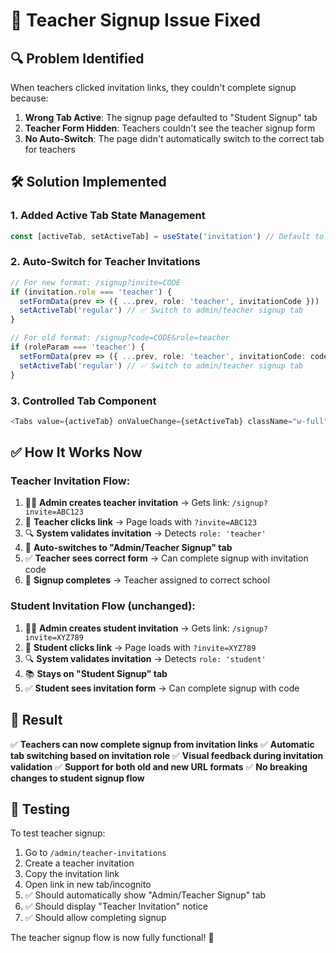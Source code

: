 # 🎯 Teacher Signup Issue Fixed

## 🔍 **Problem Identified**

When teachers clicked invitation links, they couldn't complete signup because:

1. **Wrong Tab Active**: The signup page defaulted to "Student Signup" tab
2. **Teacher Form Hidden**: Teachers couldn't see the teacher signup form
3. **No Auto-Switch**: The page didn't automatically switch to the correct tab for teachers

## 🛠️ **Solution Implemented**

### **1. Added Active Tab State Management**
```typescript
const [activeTab, setActiveTab] = useState('invitation') // Default to student signup
```

### **2. Auto-Switch for Teacher Invitations**
```typescript
// For new format: /signup?invite=CODE
if (invitation.role === 'teacher') {
  setFormData(prev => ({ ...prev, role: 'teacher', invitationCode }))
  setActiveTab('regular') // ✅ Switch to admin/teacher signup tab
}

// For old format: /signup?code=CODE&role=teacher  
if (roleParam === 'teacher') {
  setFormData(prev => ({ ...prev, role: 'teacher', invitationCode: code }))
  setActiveTab('regular') // ✅ Switch to admin/teacher signup tab
}
```

### **3. Controlled Tab Component**
```typescript
<Tabs value={activeTab} onValueChange={setActiveTab} className="w-full">
```

## ✅ **How It Works Now**

### **Teacher Invitation Flow:**
1. 👨‍🏫 **Admin creates teacher invitation** → Gets link: `/signup?invite=ABC123`
2. 🔗 **Teacher clicks link** → Page loads with `?invite=ABC123`
3. 🔍 **System validates invitation** → Detects `role: 'teacher'`
4. 🎯 **Auto-switches to "Admin/Teacher Signup" tab**
5. ✅ **Teacher sees correct form** → Can complete signup with invitation code
6. 🚀 **Signup completes** → Teacher assigned to correct school

### **Student Invitation Flow (unchanged):**
1. 👩‍🎓 **Admin creates student invitation** → Gets link: `/signup?invite=XYZ789`
2. 🔗 **Student clicks link** → Page loads with `?invite=XYZ789`
3. 🔍 **System validates invitation** → Detects `role: 'student'`
4. 📚 **Stays on "Student Signup" tab**
5. ✅ **Student sees invitation form** → Can complete signup with code

## 🎉 **Result**

✅ **Teachers can now complete signup from invitation links**
✅ **Automatic tab switching based on invitation role**
✅ **Visual feedback during invitation validation**
✅ **Support for both old and new URL formats**
✅ **No breaking changes to student signup flow**

## 🧪 **Testing**

To test teacher signup:
1. Go to `/admin/teacher-invitations`
2. Create a teacher invitation
3. Copy the invitation link
4. Open link in new tab/incognito
5. ✅ Should automatically show "Admin/Teacher Signup" tab
6. ✅ Should display "Teacher Invitation" notice
7. ✅ Should allow completing signup

The teacher signup flow is now fully functional! 🎯

